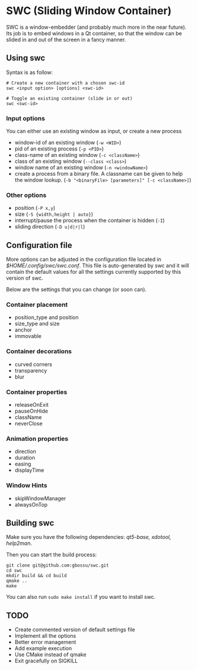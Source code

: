 # SWC (Sliding Window Container)
SWC is a window-embedder (and probably much more in the near future). Its job is to embed windows in a Qt container, so that the window can be slided in and out of the screen in a fancy manner.


## Using swc
Syntax is as follow:
```
# Create a new container with a chosen swc-id
swc <input option> [options] <swc-id>

# Toggle an existing container (slide in or out)
swc <swc-id>
```

### Input options
You can either use an existing window as input, or create a new process
- window-id of an existing window (```-w <WID>```)
- pid of an existing process (```-p <PID>```)
- class-name of an existing window (```-c <className>```) 
- class of an existing window (```--class <class>```) 
- window name of an existing window (```-n <windowName>```)
- create a process from a binary file. A classname can be given to help the window lookup. (```-b "<binaryFile> [parameters]" [-c <className>]```)

### Other options
- position (```-P x,y```)
- size (```-S {width,height | auto}```)
- interrupt/pause the process when the container is hidden (```-I```)
- sliding direction (```-D u|d|r|l```)


## Configuration file
More options can be adjusted in the configuration file located in *$HOME/.config/swc/swc.conf*. This file is auto-generated by swc and it will contain the default values for all the settings currently supported by this version of swc.

Below are the settings that you can change (or soon can).

### Container placement
- position_type and position
- size_type and size
- anchor
- immovable

### Container decorations
- curved corners
- transparency
- blur

### Container properties
- releaseOnExit
- pauseOnHide
- className
- neverClose

### Animation properties
- direction
- duration
- easing
- displayTime

### Window Hints
- skipWindowManager
- alwaysOnTop


## Building swc
Make sure you have the following dependencies: *qt5-base, xdotool, help2man*.

Then you can start the build process:
```
git clone git@github.com:gbossu/swc.git
cd swc
mkdir build && cd build
qmake ..
make
```

You can also run ```sudo make install``` if you want to install swc.

## TODO
- Create commented version of default settings file
- Implement all the options
- Better error management
- Add example execution
- Use CMake instead of qmake
- Exit gracefully on SIGKILL
